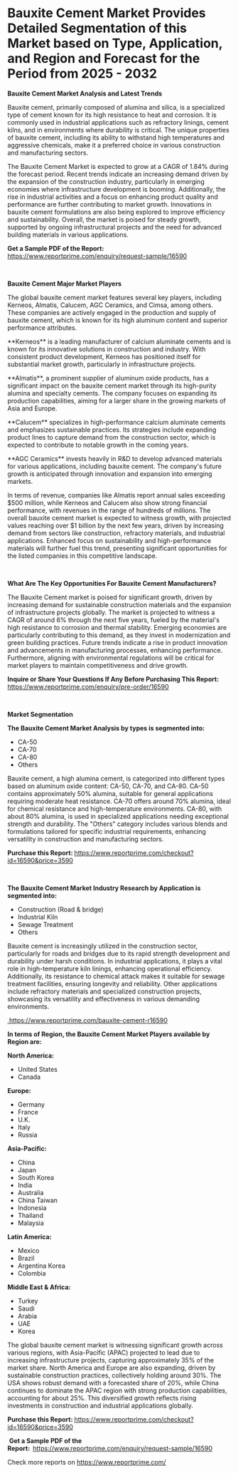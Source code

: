 <p><h1>Bauxite Cement Market Provides Detailed Segmentation of this Market based on Type, Application, and Region and Forecast for the Period from 2025 - 2032</h1></p><p><strong>Bauxite Cement Market Analysis and Latest Trends</strong></p>
<p><p>Bauxite cement, primarily composed of alumina and silica, is a specialized type of cement known for its high resistance to heat and corrosion. It is commonly used in industrial applications such as refractory linings, cement kilns, and in environments where durability is critical. The unique properties of bauxite cement, including its ability to withstand high temperatures and aggressive chemicals, make it a preferred choice in various construction and manufacturing sectors.</p><p>The Bauxite Cement Market is expected to grow at a CAGR of 1.84% during the forecast period. Recent trends indicate an increasing demand driven by the expansion of the construction industry, particularly in emerging economies where infrastructure development is booming. Additionally, the rise in industrial activities and a focus on enhancing product quality and performance are further contributing to market growth. Innovations in bauxite cement formulations are also being explored to improve efficiency and sustainability. Overall, the market is poised for steady growth, supported by ongoing infrastructural projects and the need for advanced building materials in various applications.</p></p>
<p><strong>Get a Sample PDF of the Report:&nbsp;</strong> <a href="https://www.reportprime.com/enquiry/request-sample/16590?utm_campaign=2276&utm_medium=2&utm_source=Github&utm_content=ia&utm_term=18032025&utm_id=bauxite-cement">https://www.reportprime.com/enquiry/request-sample/16590</a></p>
<p>&nbsp;</p>
<p><strong>Bauxite Cement Major Market Players</strong></p>
<p><p>The global bauxite cement market features several key players, including Kerneos, Almatis, Calucem, AGC Ceramics, and Cimsa, among others. These companies are actively engaged in the production and supply of bauxite cement, which is known for its high aluminum content and superior performance attributes.</p><p>**Kerneos** is a leading manufacturer of calcium aluminate cements and is known for its innovative solutions in construction and industry. With consistent product development, Kerneos has positioned itself for substantial market growth, particularly in infrastructure projects.</p><p>**Almatis**, a prominent supplier of aluminum oxide products, has a significant impact on the bauxite cement market through its high-purity alumina and specialty cements. The company focuses on expanding its production capabilities, aiming for a larger share in the growing markets of Asia and Europe.</p><p>**Calucem** specializes in high-performance calcium aluminate cements and emphasizes sustainable practices. Its strategies include expanding product lines to capture demand from the construction sector, which is expected to contribute to notable growth in the coming years.</p><p>**AGC Ceramics** invests heavily in R&D to develop advanced materials for various applications, including bauxite cement. The company's future growth is anticipated through innovation and expansion into emerging markets.</p><p>In terms of revenue, companies like Almatis report annual sales exceeding $500 million, while Kerneos and Calucem also show strong financial performance, with revenues in the range of hundreds of millions. The overall bauxite cement market is expected to witness growth, with projected values reaching over $1 billion by the next few years, driven by increasing demand from sectors like construction, refractory materials, and industrial applications. Enhanced focus on sustainability and high-performance materials will further fuel this trend, presenting significant opportunities for the listed companies in this competitive landscape.</p></p>
<p>&nbsp;</p>
<p><strong>What Are The Key Opportunities For Bauxite Cement Manufacturers?</strong></p>
<p><p>The Bauxite Cement market is poised for significant growth, driven by increasing demand for sustainable construction materials and the expansion of infrastructure projects globally. The market is projected to witness a CAGR of around 6% through the next five years, fueled by the material's high resistance to corrosion and thermal stability. Emerging economies are particularly contributing to this demand, as they invest in modernization and green building practices. Future trends indicate a rise in product innovation and advancements in manufacturing processes, enhancing performance. Furthermore, aligning with environmental regulations will be critical for market players to maintain competitiveness and drive growth.</p></p>
<p><strong>Inquire or Share Your Questions If Any Before Purchasing This Report:</strong> <a href="https://www.reportprime.com/enquiry/pre-order/16590?utm_campaign=2276&utm_medium=2&utm_source=Github&utm_content=ia&utm_term=18032025&utm_id=bauxite-cement">https://www.reportprime.com/enquiry/pre-order/16590</a></p>
<p>&nbsp;</p>
<p><strong>Market Segmentation</strong></p>
<p><strong>The Bauxite Cement Market Analysis by types is segmented into:</strong></p>
<p><ul><li>CA-50</li><li>CA-70</li><li>CA-80</li><li>Others</li></ul></p>
<p><p>Bauxite cement, a high alumina cement, is categorized into different types based on aluminum oxide content: CA-50, CA-70, and CA-80. CA-50 contains approximately 50% alumina, suitable for general applications requiring moderate heat resistance. CA-70 offers around 70% alumina, ideal for chemical resistance and high-temperature environments. CA-80, with about 80% alumina, is used in specialized applications needing exceptional strength and durability. The "Others" category includes various blends and formulations tailored for specific industrial requirements, enhancing versatility in construction and manufacturing sectors.</p></p>
<p><strong>Purchase this Report:&nbsp;</strong><a href="https://www.reportprime.com/checkout?id=16590&price=3590&utm_campaign=2276&utm_medium=2&utm_source=Github&utm_content=ia&utm_term=18032025&utm_id=bauxite-cement">https://www.reportprime.com/checkout?id=16590&price=3590</a></p>
<p>&nbsp;</p>
<p><strong>The Bauxite Cement Market Industry Research by Application is segmented into:</strong></p>
<p><ul><li>Construction (Road & bridge)</li><li>Industrial Kiln</li><li>Sewage Treatment</li><li>Others</li></ul></p>
<p><p>Bauxite cement is increasingly utilized in the construction sector, particularly for roads and bridges due to its rapid strength development and durability under harsh conditions. In industrial applications, it plays a vital role in high-temperature kiln linings, enhancing operational efficiency. Additionally, its resistance to chemical attack makes it suitable for sewage treatment facilities, ensuring longevity and reliability. Other applications include refractory materials and specialized construction projects, showcasing its versatility and effectiveness in various demanding environments.</p></p>
<p><a href="https://www.reportprime.com/bauxite-cement-r16590?utm_campaign=2276&utm_medium=2&utm_source=Github&utm_content=ia&utm_term=18032025&utm_id=bauxite-cement">&nbsp;https://www.reportprime.com/bauxite-cement-r16590</a></p>
<p><strong>In terms of Region, the Bauxite Cement Market Players available by Region are:</strong></p>
<p>
    <p> <strong> North America: </strong>
        <ul>
            <li>United States</li>
            <li>Canada</li>
        </ul>
        </p> 
    <p> <strong> Europe: </strong>
        <ul>
            <li>Germany</li>
            <li>France</li>
            <li>U.K.</li>
            <li>Italy</li>
            <li>Russia</li>
        </ul>
        </p> 
    <p> <strong> Asia-Pacific: </strong>
        <ul>
            <li>China</li>
            <li>Japan</li>
            <li>South Korea</li>
            <li>India</li>
            <li>Australia</li>
            <li>China Taiwan</li>
            <li>Indonesia</li>
            <li>Thailand</li>
            <li>Malaysia</li>
        </ul>
        </p> 
    <p> <strong> Latin America: </strong>
        <ul>
            <li>Mexico</li>
            <li>Brazil</li>
            <li>Argentina Korea</li>
            <li>Colombia</li>
        </ul>
        </p> 
    <p> <strong> Middle East & Africa: </strong>
        <ul>
            <li>Turkey</li>
            <li>Saudi</li>
            <li>Arabia</li>
            <li>UAE</li>
            <li>Korea</li>
        </ul>
    </p>
    </p>
<p><p>The global bauxite cement market is witnessing significant growth across various regions, with Asia-Pacific (APAC) projected to lead due to increasing infrastructure projects, capturing approximately 35% of the market share. North America and Europe are also expanding, driven by sustainable construction practices, collectively holding around 30%. The USA shows robust demand with a forecasted share of 20%, while China continues to dominate the APAC region with strong production capabilities, accounting for about 25%. This diversified growth reflects rising investments in construction and industrial applications globally.</p></p>
<p><strong>Purchase this Report: </strong><a href="https://www.reportprime.com/checkout?id=16590&price=3590&utm_campaign=2276&utm_medium=2&utm_source=Github&utm_content=ia&utm_term=18032025&utm_id=bauxite-cement">https://www.reportprime.com/checkout?id=16590&price=3590</a></p>
<p>&nbsp;<strong>Get a Sample PDF of the Report:&nbsp;&nbsp;</strong><a href="https://www.reportprime.com/enquiry/request-sample/16590?utm_campaign=2276&utm_medium=2&utm_source=Github&utm_content=ia&utm_term=18032025&utm_id=bauxite-cement">https://www.reportprime.com/enquiry/request-sample/16590</a></p>
<p><strong></strong></p>
<p>Check more reports on <a href="https://www.reportprime.com/?utm_campaign=2276&utm_medium=2&utm_source=Github&utm_content=ia&utm_term=18032025&utm_id=bauxite-cement">https://www.reportprime.com/</a></p>